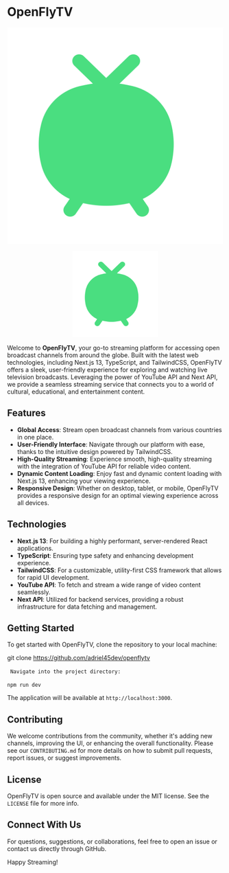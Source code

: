 # OpenFlyTV

![OpenFlyTV](/public/logo.svg)

<p align="center">
  <img alt="openflytv-logo" src="/public/logo.svg" width="200px" height="200px"/>
</p>

Welcome to **OpenFlyTV**, your go-to streaming platform for accessing open broadcast channels from around the globe. Built with the latest web technologies, including Next.js 13, TypeScript, and TailwindCSS, OpenFlyTV offers a sleek, user-friendly experience for exploring and watching live television broadcasts. Leveraging the power of YouTube API and Next API, we provide a seamless streaming service that connects you to a world of cultural, educational, and entertainment content.

## Features

- **Global Access**: Stream open broadcast channels from various countries in one place.
- **User-Friendly Interface**: Navigate through our platform with ease, thanks to the intuitive design powered by TailwindCSS.
- **High-Quality Streaming**: Experience smooth, high-quality streaming with the integration of YouTube API for reliable video content.
- **Dynamic Content Loading**: Enjoy fast and dynamic content loading with Next.js 13, enhancing your viewing experience.
- **Responsive Design**: Whether on desktop, tablet, or mobile, OpenFlyTV provides a responsive design for an optimal viewing experience across all devices.

## Technologies

- **Next.js 13**: For building a highly performant, server-rendered React applications.
- **TypeScript**: Ensuring type safety and enhancing development experience.
- **TailwindCSS**: For a customizable, utility-first CSS framework that allows for rapid UI development.
- **YouTube API**: To fetch and stream a wide range of video content seamlessly.
- **Next API**: Utilized for backend services, providing a robust infrastructure for data fetching and management.

## Getting Started

To get started with OpenFlyTV, clone the repository to your local machine:

git clone https://github.com/adriel45dev/openflytv

` Navigate into the project directory:`

`npm run dev`

The application will be available at `http://localhost:3000`.

## Contributing

We welcome contributions from the community, whether it's adding new channels, improving the UI, or enhancing the overall functionality. Please see our `CONTRIBUTING.md` for more details on how to submit pull requests, report issues, or suggest improvements.

## License

OpenFlyTV is open source and available under the MIT license. See the `LICENSE` file for more info.

## Connect With Us

For questions, suggestions, or collaborations, feel free to open an issue or contact us directly through GitHub.

Happy Streaming!
